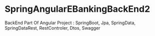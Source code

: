 # SpringAngularEBankingBackEnd2
BackEnd Part Of Angular Project : SpringBoot, Jpa, SpringData, SpringDataRest, RestControler, Dtos, Swagger
